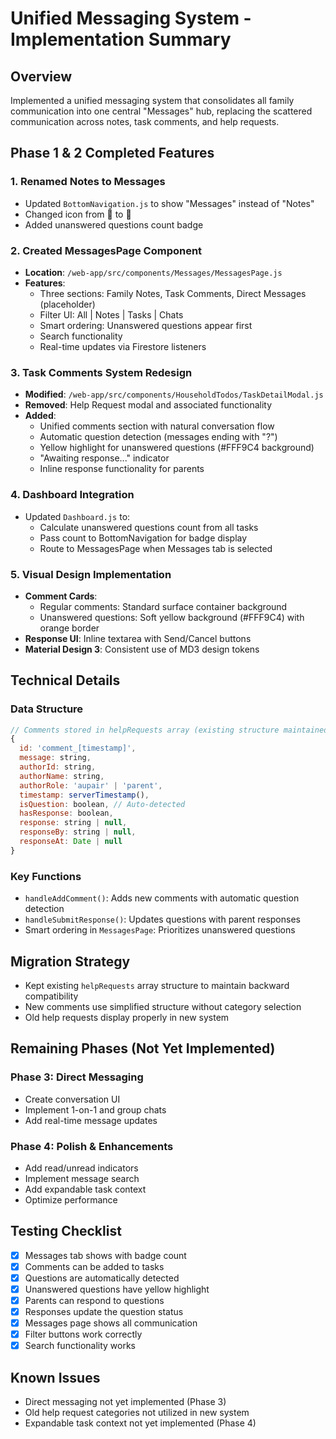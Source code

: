 # Unified Messaging System - Implementation Summary

## Overview
Implemented a unified messaging system that consolidates all family communication into one central "Messages" hub, replacing the scattered communication across notes, task comments, and help requests.

## Phase 1 & 2 Completed Features

### 1. Renamed Notes to Messages
- Updated `BottomNavigation.js` to show "Messages" instead of "Notes"
- Changed icon from 📧 to 💬
- Added unanswered questions count badge

### 2. Created MessagesPage Component
- **Location**: `/web-app/src/components/Messages/MessagesPage.js`
- **Features**:
  - Three sections: Family Notes, Task Comments, Direct Messages (placeholder)
  - Filter UI: All | Notes | Tasks | Chats
  - Smart ordering: Unanswered questions appear first
  - Search functionality
  - Real-time updates via Firestore listeners

### 3. Task Comments System Redesign
- **Modified**: `/web-app/src/components/HouseholdTodos/TaskDetailModal.js`
- **Removed**: Help Request modal and associated functionality
- **Added**:
  - Unified comments section with natural conversation flow
  - Automatic question detection (messages ending with "?")
  - Yellow highlight for unanswered questions (#FFF9C4 background)
  - "Awaiting response..." indicator
  - Inline response functionality for parents

### 4. Dashboard Integration
- Updated `Dashboard.js` to:
  - Calculate unanswered questions count from all tasks
  - Pass count to BottomNavigation for badge display
  - Route to MessagesPage when Messages tab is selected

### 5. Visual Design Implementation
- **Comment Cards**: 
  - Regular comments: Standard surface container background
  - Unanswered questions: Soft yellow background (#FFF9C4) with orange border
- **Response UI**: Inline textarea with Send/Cancel buttons
- **Material Design 3**: Consistent use of MD3 design tokens

## Technical Details

### Data Structure
```javascript
// Comments stored in helpRequests array (existing structure maintained)
{
  id: 'comment_[timestamp]',
  message: string,
  authorId: string,
  authorName: string,
  authorRole: 'aupair' | 'parent',
  timestamp: serverTimestamp(),
  isQuestion: boolean, // Auto-detected
  hasResponse: boolean,
  response: string | null,
  responseBy: string | null,
  responseAt: Date | null
}
```

### Key Functions
- `handleAddComment()`: Adds new comments with automatic question detection
- `handleSubmitResponse()`: Updates questions with parent responses
- Smart ordering in `MessagesPage`: Prioritizes unanswered questions

## Migration Strategy
- Kept existing `helpRequests` array structure to maintain backward compatibility
- New comments use simplified structure without category selection
- Old help requests display properly in new system

## Remaining Phases (Not Yet Implemented)

### Phase 3: Direct Messaging
- Create conversation UI
- Implement 1-on-1 and group chats
- Add real-time message updates

### Phase 4: Polish & Enhancements
- Add read/unread indicators
- Implement message search
- Add expandable task context
- Optimize performance

## Testing Checklist
- [x] Messages tab shows with badge count
- [x] Comments can be added to tasks
- [x] Questions are automatically detected
- [x] Unanswered questions have yellow highlight
- [x] Parents can respond to questions
- [x] Responses update the question status
- [x] Messages page shows all communication
- [x] Filter buttons work correctly
- [x] Search functionality works

## Known Issues
- Direct messaging not yet implemented (Phase 3)
- Old help request categories not utilized in new system
- Expandable task context not yet implemented (Phase 4)